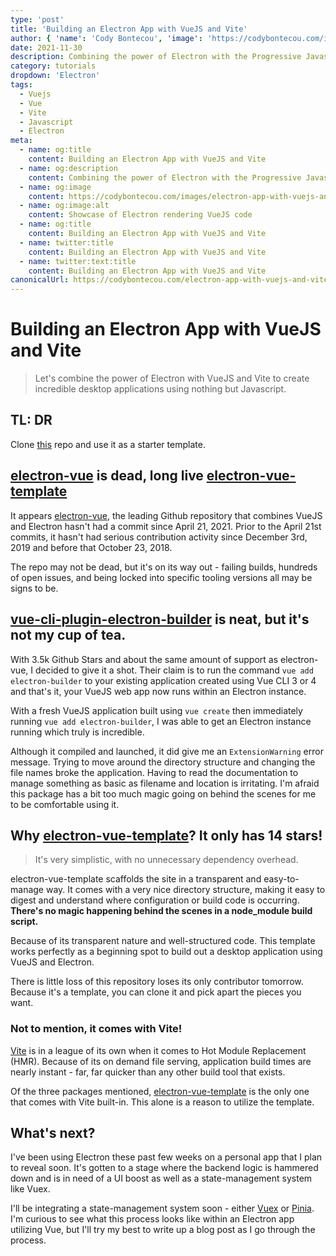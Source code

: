 ```yaml
---
type: 'post'
title: 'Building an Electron App with VueJS and Vite'
author: { 'name': 'Cody Bontecou', 'image': 'https://codybontecou.com/images/cody-abstract.jpeg' }
date: 2021-11-30
description: Combining the power of Electron with the Progressive Javascript frameworks VueJS and Vite
category: tutorials
dropdown: 'Electron'
tags:
  - Vuejs
  - Vue
  - Vite
  - Javascript
  - Electron
meta:
  - name: og:title
    content: Building an Electron App with VueJS and Vite
  - name: og:description
    content: Combining the power of Electron with the Progressive Javascript frameworks VueJS and Vite
  - name: og:image
    content: https://codybontecou.com/images/electron-app-with-vuejs-and-vite-meta.png
  - name: og:image:alt
    content: Showcase of Electron rendering VueJS code
  - name: og:title
    content: Building an Electron App with VueJS and Vite
  - name: twitter:title
    content: Building an Electron App with VueJS and Vite
  - name: twitter:text:title
    content: Building an Electron App with VueJS and Vite
canonicalUrl: https://codybontecou.com/electron-app-with-vuejs-and-vite.html
---
```


# Building an Electron App with VueJS and Vite

> Let's combine the power of Electron with VueJS and Vite to create incredible desktop applications using nothing but Javascript.

## TL: DR

Clone [this](https://github.com/Deluze/electron-vue-template) repo and use it as a starter template.

## [electron-vue](https://github.com/SimulatedGREG/electron-vue) is dead, long live [electron-vue-template](https://github.com/Deluze/electron-vue-template)

It appears [electron-vue](https://github.com/SimulatedGREG/electron-vue), the leading Github repository that combines VueJS and Electron hasn't had a commit since April 21, 2021. Prior to the April 21st commits, it hasn't had serious contribution activity since December 3rd, 2019 and before that October 23, 2018.

The repo may not be dead, but it's on its way out - failing builds, hundreds of open issues, and being locked into specific tooling versions all may be signs to be.

## [vue-cli-plugin-electron-builder](https://github.com/nklayman/vue-cli-plugin-electron-builder) is neat, but it's not my cup of tea.

With 3.5k Github Stars and about the same amount of support as electron-vue, I decided to give it a shot. Their claim is to run the command `vue add electron-builder` to your existing application created using Vue CLI 3 or 4 and that's it, your VueJS web app now runs within an Electron instance.

With a fresh VueJS application built using `vue create` then immediately running `vue add electron-builder`, I was able to get an Electron instance running which truly is incredible.

Although it compiled and launched, it did give me an `ExtensionWarning` error message. Trying to move around the directory structure and changing the file names broke the application. Having to read the documentation to manage something as basic as filename and location is irritating.
I'm afraid this package has a bit too much magic going on behind the scenes for me to be comfortable using it.

## Why [electron-vue-template](https://github.com/Deluze/electron-vue-template)? It only has 14 stars!

> It's very simplistic, with no unnecessary dependency overhead.

electron-vue-template scaffolds the site in a transparent and easy-to-manage way. It comes with a very nice directory structure, making it easy to digest and understand where configuration or build code is occurring. **There's no magic happening behind the scenes in a node_module build script.**

Because of its transparent nature and well-structured code. This template works perfectly as a beginning spot to build out a desktop application using VueJS and Electron.

There is little loss of this repository loses its only contributor tomorrow. Because it's a template, you can clone it and pick apart the pieces you want.

### Not to mention, it comes with Vite!

[Vite](https://vitejs.dev/) is in a league of its own when it comes to Hot Module Replacement (HMR). Because of its on demand file serving, application build times are nearly instant - far, far quicker than any other build tool that exists.

Of the three packages mentioned, [electron-vue-template](https://github.com/Deluze/electron-vue-template) is the only one that comes with Vite built-in. This alone is a reason to utilize the template.

## What's next?

I've been using Electron these past few weeks on a personal app that I plan to reveal soon. It's gotten to a stage where the backend logic is hammered down and is in need of a UI boost as well as a state-management system like Vuex.

I'll be integrating a state-management system soon - either [Vuex](https://vuex.vuejs.org/) or [Pinia](https://github.com/posva/pinia). I'm curious to see what this process looks like within an Electron app utilizing Vue, but I'll try my best to write up a blog post as I go through the process.
